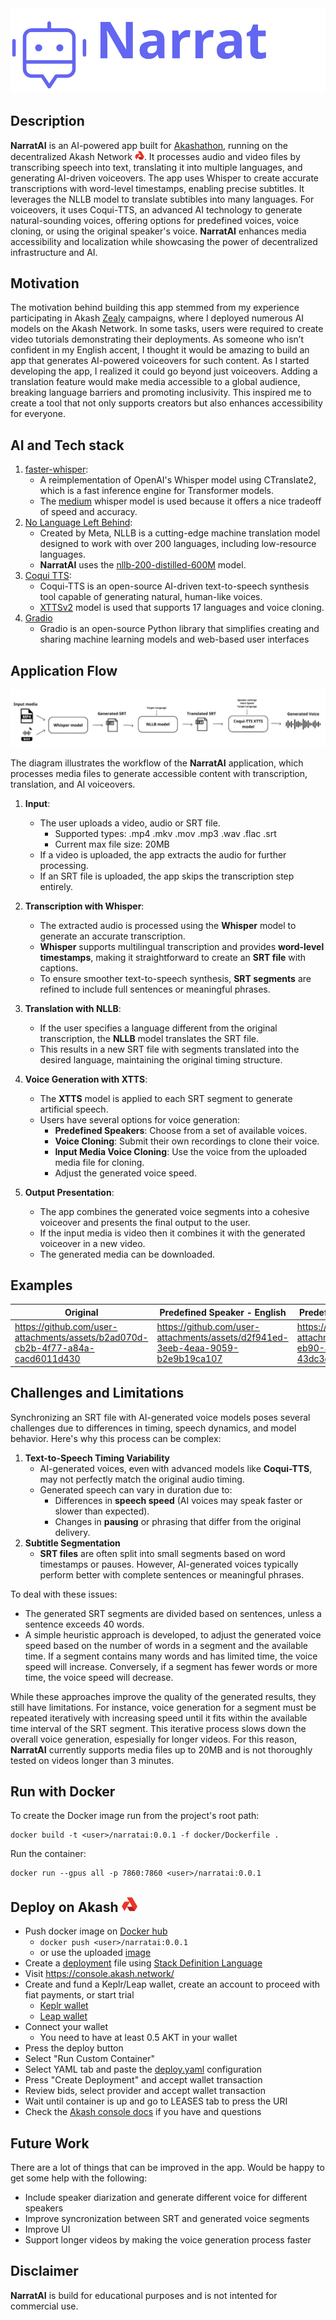 
<img src="assets/image/Narratai_lg.png"  alt="Narratai logo"/>

## Description
**NarratAI** is an AI-powered app built for [Akashathon](https://app.buidlbox.io/akash-network/akashathon-3),
running on the decentralized Akash Network <img src="assets/image/akash-logo-sm.png" alt="drawing" style="width:15px;"/>. 
It processes audio and video files by transcribing speech into text, translating it into multiple languages, and generating AI-driven voiceovers. 
The app uses Whisper to create accurate transcriptions with word-level timestamps, enabling precise subtitles. 
It leverages the NLLB model to translate subtibles into many languages. 
For voiceovers, it uses Coqui-TTS, an advanced AI technology to generate natural-sounding voices, offering options for predefined voices, voice cloning, or using the original speaker's voice. 
**NarratAI** enhances media accessibility and localization while showcasing the power of decentralized infrastructure and AI.

## Motivation
The motivation behind building this app stemmed from my experience participating in Akash [Zealy](https://zealy.io/cw/akashnetwork/questboard) campaigns, 
where I deployed numerous AI models on the Akash Network. 
In some tasks, users were required to create video tutorials demonstrating their deployments. 
As someone who isn’t confident in my English accent, 
I thought it would be amazing to build an app that generates AI-powered voiceovers for such content. As I started developing the app, I realized it could go beyond just voiceovers. 
Adding a translation feature would make media accessible to a global audience, 
breaking language barriers and promoting inclusivity. 
This inspired me to create a tool that not only supports creators but also enhances accessibility for everyone.

## AI and Tech stack

1. [faster-whisper](https://github.com/SYSTRAN/faster-whisper):
   - A reimplementation of OpenAI's Whisper model using CTranslate2, which is a fast inference engine for Transformer models.
   - The [medium](https://huggingface.co/Systran/faster-whisper-medium) whisper model is used because it offers a nice tradeoff of speed and accuracy.
2. [No Language Left Behind](https://ai.meta.com/research/no-language-left-behind/):
   - Created by Meta, NLLB is a cutting-edge machine translation model designed to work with over 200 languages, including low-resource languages.
   - **NarratAI** uses the [nllb-200-distilled-600M](https://huggingface.co/facebook/nllb-200-distilled-600M) model.
3. [Coqui TTS](https://github.com/coqui-ai/TTS):
   - Coqui-TTS is an open-source AI-driven text-to-speech synthesis tool capable of generating natural, human-like voices.
   - [XTTSv2](https://docs.coqui.ai/en/latest/models/xtts.html) model is used that supports 17 languages and voice cloning.
4. [Gradio](https://www.gradio.app/)
   - Gradio is an open-source Python library that simplifies creating and sharing machine learning models and web-based user interfaces
    
## Application Flow  
![alt text](assets/image/diagram.png)

The diagram illustrates the workflow of the **NarratAI** application, which processes media files to generate accessible content with transcription, translation, and AI voiceovers.

1. **Input**:  
   - The user uploads a video, audio or SRT file.  
     - Supported types: .mp4 .mkv .mov .mp3 .wav .flac .srt
     - Current max file size: 20MB 
   - If a video is uploaded, the app extracts the audio for further processing.  
   - If an SRT file is uploaded, the app skips the transcription step entirely.

2. **Transcription with Whisper**:  
   - The extracted audio is processed using the **Whisper** model to generate an accurate transcription.  
   - **Whisper** supports multilingual transcription and provides **word-level timestamps**, making it straightforward to create an **SRT file** with captions.  
   - To ensure smoother text-to-speech synthesis, **SRT segments** are refined to include full sentences or meaningful phrases.

3. **Translation with NLLB**:  
   - If the user specifies a language different from the original transcription, the **NLLB** model translates the SRT file.  
   - This results in a new SRT file with segments translated into the desired language, maintaining the original timing structure.  

4. **Voice Generation with XTTS**:  
   - The **XTTS** model is applied to each SRT segment to generate artificial speech.  
   - Users have several options for voice generation:
     - **Predefined Speakers**: Choose from a set of available voices.  
     - **Voice Cloning**: Submit their own recordings to clone their voice.  
     - **Input Media Voice Cloning**: Use the voice from the uploaded media file for cloning.  
     - Adjust the generated voice speed.

5. **Output Presentation**:  
   - The app combines the generated voice segments into a cohesive voiceover and presents the final output to the user. 
   - If the input media is video then it combines it with the generated voiceover in a new video.
   - The generated media can be downloaded.

## Examples

| Original                                  | Predefined Speaker - English | Predefined Speaker - Spanish | Voice Cloning - Japanese |
|-------------------------------------------|------------------------------|------------------------------|--------------------------|
|https://github.com/user-attachments/assets/b2ad070d-cb2b-4f77-a84a-cacd6011d430| https://github.com/user-attachments/assets/d2f941ed-3eeb-4eaa-9059-b2e9b19ca107| https://github.com/user-attachments/assets/e2d7b58d-eb90-46d6-ba0d-43dc3d06b3a7 | https://github.com/user-attachments/assets/3ed7d2dd-4a64-4b3e-abf5-4e2a28a3fcfd |


## Challenges and Limitations
Synchronizing an SRT file with AI-generated voice models poses several challenges due to differences in timing, speech dynamics, and model behavior. Here's why this process can be complex:
 1. **Text-to-Speech Timing Variability**
    - AI-generated voices, even with advanced models like **Coqui-TTS**, may not perfectly match the original audio timing.
    - Generated speech can vary in duration due to:
      - Differences in **speech speed** (AI voices may speak faster or slower than expected).
      - Changes in **pausing** or phrasing that differ from the original delivery.
2. **Subtitle Segmentation**
   - **SRT files** are often split into small segments based on word timestamps or pauses. However, AI-generated voices typically perform better with complete sentences or meaningful phrases.

To deal with these issues:
- The generated SRT segments are divided based on sentences, unless a sentence exceeds 40 words.
- A simple heuristic approach is developed, to adjust the generated voice speed based on the number of words in a segment and the available time. If a segment contains many words and has limited time, the voice speed will increase. Conversely, if a segment has fewer words or more time, the voice speed will decrease.

While these approaches improve the quality of the generated results, they still have limitations. For instance, voice generation for a segment must be repeated iteratively with increasing speed until it fits within the available time interval of the SRT segment. This iterative process slows down the overall voice generation, espesially for longer videos. 
For this reason, **NarratAI** currently supports media files up to 20MB and is not thoroughly tested on videos longer than 3 minutes.

## Run with Docker

To create the Docker image run from the project's root path:
```
docker build -t <user>/narratai:0.0.1 -f docker/Dockerfile .
```

Run the container:
```
docker run --gpus all -p 7860:7860 <user>/narratai:0.0.1 
```

## Deploy on Akash <img src="assets/image/akash-logo-sm.png" alt="drawing" style="width:25px;"/>
 - Push docker image on [Docker hub](https://hub.docker.com/)
   - `docker push <user>/narratai:0.0.1`
   - or use the uploaded [image](https://hub.docker.com/repository/docker/cro7/narratai/general)
 - Create a [deployment](deploy.yaml) file using [Stack Definition Language](https://akash.network/docs/getting-started/stack-definition-language/)
 - Visit https://console.akash.network/
 - Create and fund a Keplr/Leap wallet, create an account to proceed with fiat payments, or start trial
   - [Keplr wallet](https://akash.network/docs/getting-started/token-and-wallets/#keplr-wallet)
   - [Leap wallet](https://akash.network/docs/getting-started/token-and-wallets/#leap-cosmos-wallet)
- Connect your wallet
  - You need to have at least 0.5 AKT in your wallet
- Press the deploy button
- Select "Run Custom Container"
- Select YAML tab and paste the [deploy.yaml](deploy.yaml) configuration
- Press "Create Deployment" and accept wallet transaction
- Review bids, select provider and accept wallet transaction
- Wait until container is up and go to LEASES tab to press the URI
- Check the [Akash console docs](https://akash.network/docs/getting-started/quickstart-guides/akash-console/) if you have and questions


## Future Work
There are a lot of things that can be improved in the app. Would be happy to get some help with the following:
- Include speaker diarization and generate different voice for different speakers
- Improve syncronization between SRT and generated voice segments
- Improve UI 
- Support longer videos by making the voice generation process faster

## Disclaimer

**NarratAI** is build for educational purposes and is not intented for commercial use.